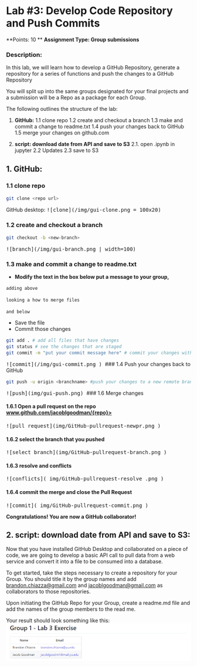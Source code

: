 # Lab #3: Develop Code Repository and Push Commits 


**Points: 10 **
**Assignment Type: Group submissions**

### Description:

In this lab, we will learn how to develop a GitHub Repository, generate a repository for a series of  functions and push the changes to a GitHub Repository

You will split up into the same groups designated for your final projects and a submission will be a Repo as a package for each Group. 

The following outlines the structure of the lab: 


1. **GitHub:**
	1.1 clone repo 
	1.2 create and checkout a branch
	1.3 make and commit a change to readme.txt
	1.4 push your changes back to GitHub
	1.5 merge your changes on github.com

2. **script: download date from API and save to S3**
	2.1. open .ipynb in jupyter
	2.2 Updates
	2.3 save to S3


## 1. GitHub:
### 1.1 clone repo 

```bash
git clone <repo url>
```

GitHub desktop:
<kbd>
![clone](/img/gui-clone.png = 100x20)
</kbd>

### 1.2 create and checkout a branch 

```bash
git checkout -b <new-branch>
```
<kbd>
![branch](/img/gui-branch.png | width=100)
</kbd>

### 1.3 make and commit a change to readme.txt

* **Modify the text in the  box below put a message to your group,**

```
adding above

looking a how to merge files 

and below

```
* Save the file
* Commit those changes 

```bash
git add . # add all files that have changes 
git status # see the changes that are staged
git commit -m "put your commit message here" # commit your changes with a message

```
<kbd>
![commit](/img/gui-commit.png )
</kbd>
### 1.4  Push your changes back to GitHub


```bash
git push -u origin <branchname> #push your changes to a new remote branch
```
<kbd>
![push](img/gui-push.png)
</kbd>
### 1.6 Merge changes 

#### 1.6.1 Open a pull request on the repo www.github.com/jacoblgoodman/{repo}>
<kbd>
![pull request](img/GitHub-pullrequest-newpr.png )
</kbd>


#### 1.6.2 select the branch that you pushed

<kbd>
![select branch](img/GitHub-pullrequest-branch.png )
</kbd>


#### 1.6.3 resolve and conflicts

<kbd>
![conflicts]( img/GitHub-pullrequest-resolve .png )
</kbd>


#### 1.6.4 commit the merge and close the Pull Request

<kbd>
![commit]( img/GitHub-pullrequest-commit.png )
</kbd>

<b>Congratulations! You are now a GitHub collaborator!</b>


## 2. script: download date from API and save to S3:

Now that you have installed GitHub Desktop and collaborated on a piece of code, we are going to develop a basic API call to pull data from a web service and convert it into a file to be consumed into a database. 

To get started, take the steps necessary to create a repository for your Group. You should title it by the group names and add brandon.chiazza@gmail.com and jacoblgoodman@gmail.com as collaborators to those repositories. 

Upon initiating the GitHub Repo for your Group, create a readme.md file and add the names of the group members to the read me. 

Your result should look something like this: 
<kbd>
![ReadMe](img/readme_lab.PNG)
</kbd>

